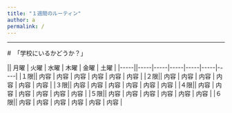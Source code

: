 ```yaml
---
title: "１週間のルーティン"
author: a
permalink: /
---
```







---

#　「学校にいるかどうか？」

|| 月曜  | 火曜  | 水曜  | 木曜  | 金曜  | 土曜  |
|-----||-----|-----|-----|-----|-----|-----|
|１限|| 内容  | 内容  | 内容  | 内容  | 内容  | 内容  |
|２限|| 内容  | 内容  | 内容  | 内容  | 内容  | 内容  |
|３限|| 内容  | 内容  | 内容  | 内容  | 内容  | 内容  |
|４限|| 内容  | 内容  | 内容  | 内容  | 内容  | 内容  |
|５限|| 内容  | 内容  | 内容  | 内容  | 内容  | 内容  |
|６限|| 内容  | 内容  | 内容  | 内容  | 内容  | 内容  |

